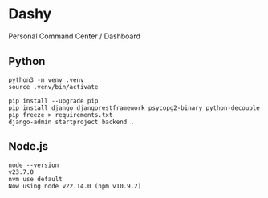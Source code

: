 # Dashy

Personal Command Center / Dashboard

## Python

```
python3 -m venv .venv
source .venv/bin/activate

pip install --upgrade pip
pip install django djangorestframework psycopg2-binary python-decouple
pip freeze > requirements.txt
django-admin startproject backend .
```

## Node.js

```
node --version
v23.7.0
nvm use default
Now using node v22.14.0 (npm v10.9.2)
```
